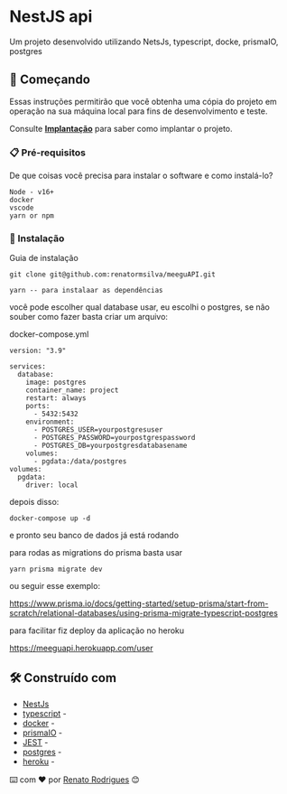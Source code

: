 # NestJS api

Um projeto desenvolvido utilizando NetsJs, typescript, docke, prismaIO, postgres

## 🚀 Começando

Essas instruções permitirão que você obtenha uma cópia do projeto em operação na sua máquina local para fins de desenvolvimento e teste.

Consulte **[Implantação](#-implanta%C3%A7%C3%A3o)** para saber como implantar o projeto.

### 📋 Pré-requisitos

De que coisas você precisa para instalar o software e como instalá-lo?

```
Node - v16+
docker 
vscode
yarn or npm
```

### 🔧 Instalação

 Guia de instalação 

```
git clone git@github.com:renatormsilva/meeguAPI.git

```

```
yarn -- para instalaar as dependências 

```

você pode escolher qual database usar, eu escolhi o postgres, se não souber como fazer basta criar um arquivo:

docker-compose.yml

```
version: "3.9"

services:
  database:
    image: postgres
    container_name: project
    restart: always
    ports: 
      - 5432:5432
    environment:
      - POSTGRES_USER=yourpostgresuser
      - POSTGRES_PASSWORD=yourpostgrespassword
      - POSTGRES_DB=yourpostgresdatabasename
    volumes:
      - pgdata:/data/postgres
volumes:
  pgdata:
    driver: local

```


depois disso: 

```
docker-compose up -d

```
e pronto seu banco de dados já está rodando 

para rodas as migrations do prisma basta usar 

```
yarn prisma migrate dev

```

ou seguir esse exemplo:

https://www.prisma.io/docs/getting-started/setup-prisma/start-from-scratch/relational-databases/using-prisma-migrate-typescript-postgres

para facilitar fiz deploy da aplicação no heroku

https://meeguapi.herokuapp.com/user

## 🛠️ Construído com


* [NestJs](https://nestjs.com/) 
* [typescript](https://www.typescriptlang.org/) - 
* [docker](https://www.docker.com/) -
* [prismaIO](hhttps://www.prisma.io/) -
* [JEST](https://jestjs.io/pt-BR/) - 
* [postgres](https://www.postgresql.org/) - 
* [heroku](https://www.heroku.com/) - 


⌨️ com ❤️ por [Renato Rodrigues](https://github.com/renatormsilva) 😊
